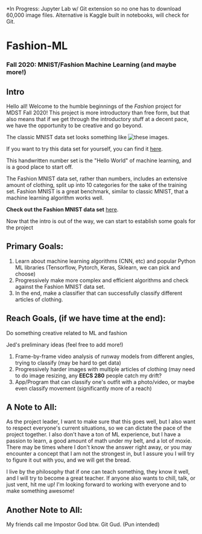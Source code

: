 *In Progress: Jupyter Lab w/ Git extension so no one has to download 60,000 image files. Alternative is Kaggle built in notebooks, will check for Git. 



# Fashion-ML

### Fall 2020: MNIST/Fashion Machine Learning (and maybe more!)

## Intro

Hello all! Welcome to the humble beginnings of the *Fashion* project for MDST Fall 2020! This project is more introductory than free form, but that also means that if we get through the introductory stuff at a decent pace, we have the opportunity to be creative and go beyond. 

The classic MNIST data set looks something like ![these images](https://www.google.com/search?q=mnist+numbers&source=lnms&tbm=isch&sa=X&ved=2ahUKEwjuyuDox6XsAhXZPM0KHTgHDWQQ_AUoAXoECA8QAw&biw=1620&bih=938). 

If you want to try this data set for yourself, you can find it [here](http://yann.lecun.com/exdb/mnist/). 

This handwritten number set is the "Hello World" of machine learning, and is a good place to start off. 

The Fashion MNIST data set, rather than numbers, includes an extensive amount of clothing, split up into 10 categories for the sake of the training set. Fashion MNIST is a great benchmark, similar to classic MNIST, that a machine learning algorithm works well. 

**Check out the Fashion MNIST data set** [here](https://www.kaggle.com/zalando-research/fashionmnist).

Now that the intro is out of the way, we can start to establish some goals for the project

## Primary Goals:
1.  Learn about machine learning algorithms (CNN, etc) and popular Python ML libraries (Tensorflow, Pytorch, Keras, Sklearn, we can pick and choose) 
2.  Progressively make more complex and efficient algorithms and check against the Fashion MNIST data set. 
3.  In the end, make a classifier that can successfully classify different articles of clothing. 

## Reach Goals, (if we have time at the end):

Do something creative related to ML and fashion

Jed's preliminary ideas (feel free to add more!)
1. Frame-by-frame video analysis of runway models from different angles, trying to classify (may be hard to get data)
2. Progressively harder images with multiple articles of clothing (may need to do image resizing, any **EECS 280** people catch my drift?
3. App/Program that can classify one's outfit with a photo/video, or maybe even classify movement (significantly more of a reach)






## A Note to All:

As the project leader, I want to make sure that this goes well, but I also want to respect everyone's current situations, so we can dictate the pace of the project together. I also don't have a ton of ML experience, but I have a passion to learn, a good amount of math under my belt, and a lot of moxie. There may be times where I don't know the answer right away, or you may encounter a concept that I am not the strongest in, but I assure you I will try to figure it out with you, and we will get the bread. 

I live by the philosophy that if one can teach something, they know it well, and I will try to become a great teacher. If anyone also wants to chill, talk, or just vent, hit me up! I'm looking forward to working with everyone and to make something awesome!

## Another Note to All:

My friends call me Impostor God btw. Git Gud. (Pun intended)

